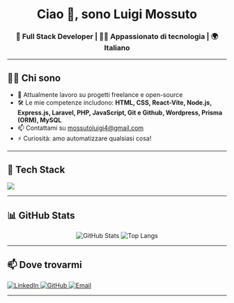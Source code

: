 <h1 align="center">Ciao 👋, sono Luigi Mossuto</h1>
<h3 align="center">🚀 Full Stack Developer | 👨‍💻 Appassionato di tecnologia | 🌍 Italiano</h3>

---

## 🧑‍💻 Chi sono

- 💼 Attualmente lavoro su progetti freelance e open-source
- 🛠️ Le mie competenze includono: **HTML, CSS, React-Vite, Node.js, Express.js, Laravel, PHP, JavaScript, Git e Github, Wordpress, Prisma (ORM), MySQL**
- 📫 Contattami su [mossutoluigi4@gmail.com](mailto:mossutoluigi4@gmail.com)
- ⚡ Curiosità: amo automatizzare qualsiasi cosa!

---

## 🚀 Tech Stack

<p align="left">
  <img src="https://skillicons.dev/icons?i=html,css,js,react,nodejs,express,php,laravel,mysql,git,github,wordpress,vite" />
</p>

---

## 📊 GitHub Stats

<p align="center">
  <img src="https://github-readme-stats.vercel.app/api?username=luigimossuto&show_icons=true&locale=it&theme=radical" alt="GitHub Stats" />
  <img src="https://github-readme-stats.vercel.app/api/top-langs/?username=luigimossuto&layout=compact&theme=radical" alt="Top Langs" />
</p>

---

## 📫 Dove trovarmi

<p align="left">
  <a href="https://www.linkedin.com/in/luigimossuto" target="_blank">
    <img alt="LinkedIn" src="https://img.shields.io/badge/-LinkedIn-0A66C2?style=for-the-badge&logo=linkedin&logoColor=white" />
  </a>
  <a href="https://github.com/luigimossuto" target="_blank">
    <img alt="GitHub" src="https://img.shields.io/badge/-GitHub-181717?style=for-the-badge&logo=github&logoColor=white" />
  </a>
  <a href="mailto:mossutoluigi4@gmail.com">
    <img alt="Email" src="https://img.shields.io/badge/-Email-EA4335?style=for-the-badge&logo=gmail&logoColor=white" />
  </a>
</p>

---

